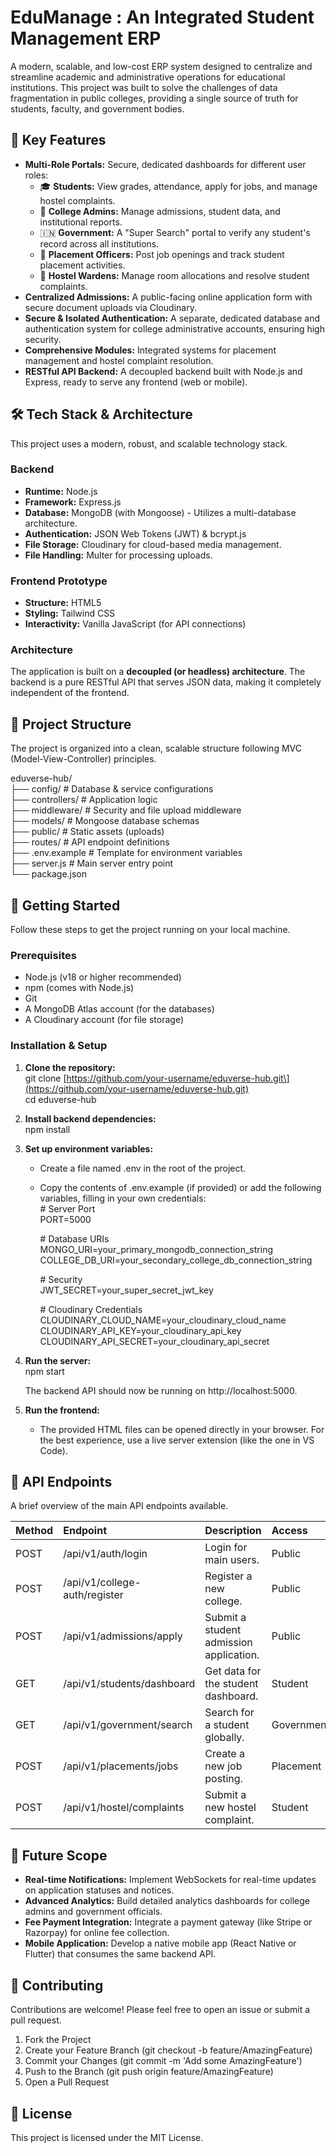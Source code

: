 # **EduManage : An Integrated Student Management ERP**

A modern, scalable, and low-cost ERP system designed to centralize and streamline academic and administrative operations for educational institutions. This project was built to solve the challenges of data fragmentation in public colleges, providing a single source of truth for students, faculty, and government bodies.

## **🚀 Key Features**

* **Multi-Role Portals:** Secure, dedicated dashboards for different user roles:  
  * 🎓 **Students:** View grades, attendance, apply for jobs, and manage hostel complaints.  
  * 🏫 **College Admins:** Manage admissions, student data, and institutional reports.  
  * 🇮🇳 **Government:** A "Super Search" portal to verify any student's record across all institutions.  
  * 🏢 **Placement Officers:** Post job openings and track student placement activities.  
  * 🏨 **Hostel Wardens:** Manage room allocations and resolve student complaints.  
* **Centralized Admissions:** A public-facing online application form with secure document uploads via Cloudinary.  
* **Secure & Isolated Authentication:** A separate, dedicated database and authentication system for college administrative accounts, ensuring high security.  
* **Comprehensive Modules:** Integrated systems for placement management and hostel complaint resolution.  
* **RESTful API Backend:** A decoupled backend built with Node.js and Express, ready to serve any frontend (web or mobile).

## **🛠️ Tech Stack & Architecture**

This project uses a modern, robust, and scalable technology stack.

### **Backend**

* **Runtime:** Node.js  
* **Framework:** Express.js  
* **Database:** MongoDB (with Mongoose) \- Utilizes a multi-database architecture.  
* **Authentication:** JSON Web Tokens (JWT) & bcrypt.js  
* **File Storage:** Cloudinary for cloud-based media management.  
* **File Handling:** Multer for processing uploads.

### **Frontend Prototype**

* **Structure:** HTML5  
* **Styling:** Tailwind CSS  
* **Interactivity:** Vanilla JavaScript (for API connections)

### **Architecture**

The application is built on a **decoupled (or headless) architecture**. The backend is a pure RESTful API that serves JSON data, making it completely independent of the frontend.

## **📂 Project Structure**

The project is organized into a clean, scalable structure following MVC (Model-View-Controller) principles.

eduverse-hub/  
├── config/             \# Database & service configurations  
├── controllers/        \# Application logic  
├── middleware/         \# Security and file upload middleware  
├── models/             \# Mongoose database schemas  
├── public/             \# Static assets (uploads)  
├── routes/             \# API endpoint definitions  
├── .env.example        \# Template for environment variables  
├── server.js           \# Main server entry point  
└── package.json

## **🏁 Getting Started**

Follow these steps to get the project running on your local machine.

### **Prerequisites**

* Node.js (v18 or higher recommended)  
* npm (comes with Node.js)  
* Git  
* A MongoDB Atlas account (for the databases)  
* A Cloudinary account (for file storage)

### **Installation & Setup**

1. **Clone the repository:**  
   git clone \[https://github.com/your-username/eduverse-hub.git\](https://github.com/your-username/eduverse-hub.git)  
   cd eduverse-hub

2. **Install backend dependencies:**  
   npm install

3. **Set up environment variables:**  
   * Create a file named .env in the root of the project.  
   * Copy the contents of .env.example (if provided) or add the following variables, filling in your own credentials:  
     \# Server Port  
     PORT=5000

     \# Database URIs  
     MONGO\_URI=your\_primary\_mongodb\_connection\_string  
     COLLEGE\_DB\_URI=your\_secondary\_college\_db\_connection\_string

     \# Security  
     JWT\_SECRET=your\_super\_secret\_jwt\_key

     \# Cloudinary Credentials  
     CLOUDINARY\_CLOUD\_NAME=your\_cloudinary\_cloud\_name  
     CLOUDINARY\_API\_KEY=your\_cloudinary\_api\_key  
     CLOUDINARY\_API\_SECRET=your\_cloudinary\_api\_secret

4. **Run the server:**  
   npm start

   The backend API should now be running on http://localhost:5000.  
5. **Run the frontend:**  
   * The provided HTML files can be opened directly in your browser. For the best experience, use a live server extension (like the one in VS Code).

## **📄 API Endpoints**

A brief overview of the main API endpoints available.

| Method | Endpoint | Description | Access |
| :---- | :---- | :---- | :---- |
| POST | /api/v1/auth/login | Login for main users. | Public |
| POST | /api/v1/college-auth/register | Register a new college. | Public |
| POST | /api/v1/admissions/apply | Submit a student admission application. | Public |
| GET | /api/v1/students/dashboard | Get data for the student dashboard. | Student |
| GET | /api/v1/government/search | Search for a student globally. | Government |
| POST | /api/v1/placements/jobs | Create a new job posting. | Placement |
| POST | /api/v1/hostel/complaints | Submit a new hostel complaint. | Student |

## **🔭 Future Scope**

* **Real-time Notifications:** Implement WebSockets for real-time updates on application statuses and notices.  
* **Advanced Analytics:** Build detailed analytics dashboards for college admins and government officials.  
* **Fee Payment Integration:** Integrate a payment gateway (like Stripe or Razorpay) for online fee collection.  
* **Mobile Application:** Develop a native mobile app (React Native or Flutter) that consumes the same backend API.

## **🤝 Contributing**

Contributions are welcome\! Please feel free to open an issue or submit a pull request.

1. Fork the Project  
2. Create your Feature Branch (git checkout \-b feature/AmazingFeature)  
3. Commit your Changes (git commit \-m 'Add some AmazingFeature')  
4. Push to the Branch (git push origin feature/AmazingFeature)  
5. Open a Pull Request

## **📜 License**

This project is licensed under the MIT License.
